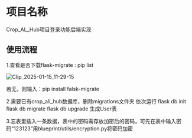 # 项目名称
Crop_AL_Hub项目登录功能后端实现


## **使用流程**
1.查看是否下载flask-migrate : pip list

![Clip_2025-01-15_11-29-15](https://github.com/user-attachments/assets/f5b45e09-c6be-48b0-bb9d-78cbcec0a23c)

若无，则输入：pip install falsk-migrate

2.需要已有crop_all_hub数据库，删除migrations文件夹
依次运行
flask db init
flask db migrate
flask db upgrade
生成User表

3.忘表里插入一条数据，表中的密码需存放加密后的密码，可先在表中输入密码“123123”用blueprint/utils/encryption.py将密码加密

